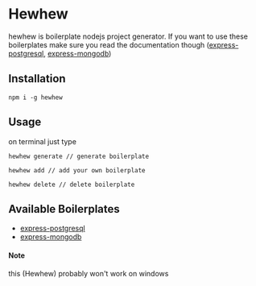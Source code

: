 # Hewhew

hewhew is boilerplate nodejs project generator. If you want to use these boilerplates make sure you read the documentation though ([express-postgresql](https://github.com/akane10/express-postgresql), [express-mongodb](https://github.com/akane10/express-mongodb))

## Installation

```
npm i -g hewhew
```

## Usage

on terminal just type

```
hewhew generate // generate boilerplate

hewhew add // add your own boilerplate

hewhew delete // delete boilerplate
```

## Available Boilerplates

- [express-postgresql](https://github.com/akane10/express-postgresql)
- [express-mongodb](https://github.com/akane10/express-mongodb)

#### Note

this (Hewhew) probably won't work on windows
